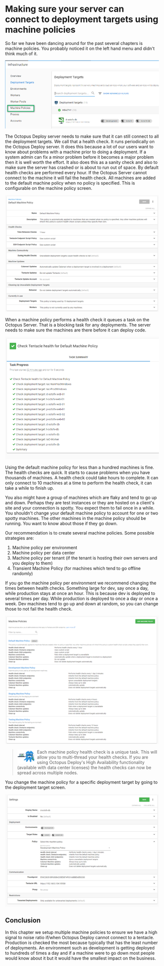 # Making sure your server can connect to deployment targets using machine policies

So far we have been dancing around for the past several chapters is machine policies.  You probably noticed it on the left hand menu and didn't think much of it.

![](images/machinepolicies-machinepoliciesmenu.png)

The Octopus Deploy server needs to make sure that it can still connect to all the deployment targets.  We call that a health check.  It runs periodically on the Octopus Deploy server.  It does this because a lot of our users want to know about problems with a machine prior to doing a deployment.  If a system admin can fix a minor problem before it becomes a major problem then it is well worth the effort.  It also does this as a sanity check and also to make sure the server has crashed or is about to run out of space.  By default health checks are performed every hour.  If the Octopus Server cannot connect to the machine it will fail the health check.  All machines are added to the default machine policy when no policy is specified.  This is configurable on the machine policy screen.

![](images/machinepolicies-defaultmachinepolicy.png)

When a machine policy performs a health check it queues a task on the Octopus Server.  That is a blocking task for any deployments.  The server needs to make sure the machines are there before it can deploy code.

![](images/machinepolicies-machinepolicy.png)

Using the default machine policy for less than a hundred machines is fine.  The health checks are quick.  It starts to cause problems when you have thousands of machines.  A health check could take hours to complete.  It can only connect to 10 machines at a time to perform the health check, it can take a while to finish up.  

You also might have a group of machines which are flaky and tend to go up and down.  Perhaps they are test instances or they are hosted on a client's site and your connection is spotty.  You expect them to fail once in a while.  You shouldn't change your default machine policy to account for one or two spotty machines.  The other machines in the machine policy should be running.  You want to know about those if they go down.

Our recommendation is to create several machine policies.  Some possible strategies are:

1) Machine policy per environment
2) Machine policy per data center
3) Machine policy per tenant (if the tenant is hosting their own servers and you deploy to them)
4) Transient Machine Policy (for machines which tend to go offline randomly)

If you go the machine policy per environment we recommend changing the times between health checks.  Something large for dev, say once a day, while production stays at once an hour. This is because dev is deployed to several times per day.  While production is deployed to once a day or once a week. Dev machines tend to go up and down at random, so you can change those to not fail the health check.  

![](images/machinepolicies-multiplemachinepolicies.png)

> <img src="images/professoroctopus.png" style="float: left;"> Each machine policy health check is a unique task.  This will allow you to multi-thread your health checks.  If you are using Octopus Deploy's High Availability functionality (available with data center licenses) the health checks can now be spread across multiple nodes.  

You change the machine policy for a specific deployment target by going to the deployment target screen.

![](images/machinepolicies-configuremachinepolicy.png)

## Conclusion

In this chapter we setup multiple machine policies to ensure we have a high signal to noise ratio if/when Octopus Deploy cannot connect to a tentacle.  Production is checked the most because typically that has the least number of deployments.  An environment such as development is getting deployed to hundreds of times a day and if a machine were to go down most people would know about it but it would have the smallest impact on the business.  
